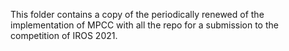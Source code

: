 This folder contains a copy of the periodically renewed of the implementation of MPCC with all the repo for a submission to the competition of IROS 2021.
